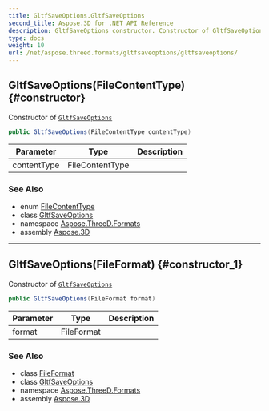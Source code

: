 ```yaml
---
title: GltfSaveOptions.GltfSaveOptions
second_title: Aspose.3D for .NET API Reference
description: GltfSaveOptions constructor. Constructor of GltfSaveOptions
type: docs
weight: 10
url: /net/aspose.threed.formats/gltfsaveoptions/gltfsaveoptions/
---
```

## GltfSaveOptions(FileContentType) {#constructor}

Constructor of [`GltfSaveOptions`](../)

```csharp
public GltfSaveOptions(FileContentType contentType)
```

| Parameter | Type | Description |
| --- | --- | --- |
| contentType | FileContentType |  |

### See Also

* enum [FileContentType](../../../aspose.threed/filecontenttype/)
* class [GltfSaveOptions](../)
* namespace [Aspose.ThreeD.Formats](../../../aspose.threed.formats/)
* assembly [Aspose.3D](../../../)

---

## GltfSaveOptions(FileFormat) {#constructor_1}

Constructor of [`GltfSaveOptions`](../)

```csharp
public GltfSaveOptions(FileFormat format)
```

| Parameter | Type | Description |
| --- | --- | --- |
| format | FileFormat |  |

### See Also

* class [FileFormat](../../../aspose.threed/fileformat/)
* class [GltfSaveOptions](../)
* namespace [Aspose.ThreeD.Formats](../../../aspose.threed.formats/)
* assembly [Aspose.3D](../../../)


